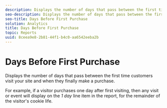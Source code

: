 ```yaml
---
description: Displays the number of days that pass between the first time customers visit your site and when they finally make a purchase.
seo-description: Displays the number of days that pass between the first time customers visit your site and when they finally make a purchase.
seo-title: Days Before First Purchase
solution: Analytics
title: Days Before First Purchase
topic: Reports
uuid: 8ceea9e8-2b81-44f1-b4c0-aa6542eeba2b
---
```


# Days Before First Purchase

Displays the number of days that pass between the first time customers visit your site and when they finally make a purchase.

 For example, if a visitor purchases one day after first visiting, then any visit or event will display on the *1 day* line item in the report, for the remainder of the visitor's cookie life. 

